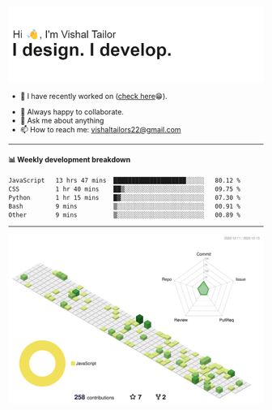 ![Hi, I'm Vishal Tailor. I design. I develop.](https://github.com/vishaltailors/vishaltailors/blob/main/header.png?raw=true)

- 🔭 I have recently worked on ([check here](https://vishaltailor.com)😁).
<!-- - 🎦 Currently watching: JavaScript: The Hard Parts By Will Sentance. -->
- 👯 Always happy to collaborate.
- 💬 Ask me about anything
- 📫 How to reach me: <a href="mailto:vishaltailors22@gmail.com">vishaltailors22@gmail.com</a>

<hr /> 
<h4>📊 Weekly development breakdown</h4>
<!--START_SECTION:waka-->

```txt
JavaScript   13 hrs 47 mins  ████████████████████░░░░░   80.12 %
CSS          1 hr 40 mins    ██▒░░░░░░░░░░░░░░░░░░░░░░   09.75 %
Python       1 hr 15 mins    █▓░░░░░░░░░░░░░░░░░░░░░░░   07.30 %
Bash         9 mins          ▒░░░░░░░░░░░░░░░░░░░░░░░░   00.91 %
Other        9 mins          ▒░░░░░░░░░░░░░░░░░░░░░░░░   00.89 %
```

<!--END_SECTION:waka-->
<hr /> 

![](./profile-3d-contrib/profile-green-animate.svg)
